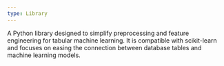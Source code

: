 ```yaml
---
type: Library
---
```


A Python library designed to simplify preprocessing and feature engineering for tabular machine learning. It is compatible with scikit-learn and focuses on easing the connection between database tables and machine learning models.